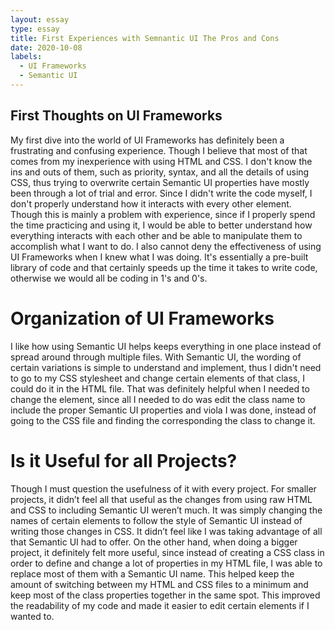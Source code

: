 ```yaml
---
layout: essay
type: essay
title: First Experiences with Semnantic UI The Pros and Cons
date: 2020-10-08
labels:
  - UI Frameworks
  - Semantic UI
---
```


## First Thoughts on UI Frameworks
My first dive into the world of UI Frameworks has definitely been a frustrating and confusing experience. Though I believe that most of that comes from my inexperience with using HTML and CSS. I don't know the ins and outs of them, such as priority, syntax, and all the details of using CSS, thus trying to overwrite certain Semantic UI properties have mostly been through a lot of trial and error. Since I didn't write the code myself, I don't properly understand how it interacts with every other element. Though this is mainly a problem with experience, since if I properly spend the time practicing and using it, I would be able to better understand how everything interacts with each other and be able to manipulate them to accomplish what I want to do. I also cannot deny the effectiveness of using UI Frameworks when I knew what I was doing. It's essentially a pre-built library of code and that certainly speeds up the time it takes to write code, otherwise we would all be coding in 1's and 0's.  

# Organization of UI Frameworks
I like how using Semantic UI helps keeps everything in one place instead of spread around through multiple files. With Semantic UI, the wording of certain variations is simple to understand and implement, thus I didn't need to go to my CSS stylesheet and change certain elements of that class, I could do it in the HTML file. That was definitely helpful when I needed to change the element, since all I needed to do was edit the class name to include the proper Semantic UI properties and viola I was done, instead of going to the CSS file and finding the corresponding the class to change it. 

# Is it Useful for all Projects?
Though I must question the usefulness of it with every project. For smaller projects, it didn’t feel all that useful as the changes from using raw HTML and CSS to including Semantic UI weren’t much. It was simply changing the names of certain elements to follow the style of Semantic UI instead of writing those changes in CSS. It didn’t feel like I was taking advantage of all that Semantic UI had to offer. On the other hand, when doing a bigger project, it definitely felt more useful, since instead of creating a CSS class in order to define and change a lot of properties in my HTML file, I was able to replace most of them with a Semantic UI name. This helped keep the amount of switching between my HTML and CSS files to a minimum and keep most of the class properties together in the same spot. This improved the readability of my code and made it easier to edit certain elements if I wanted to. 
